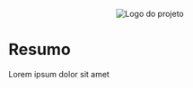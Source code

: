 <p align="center">
    <picture>
      <img alt="Logo do projeto" src="https://github.com/user-attachments/assets/a4ea41fa-5fa5-4b21-9c08-2407912b0679">
    </picture>
</p>

# Resumo
Lorem ipsum dolor sit amet
